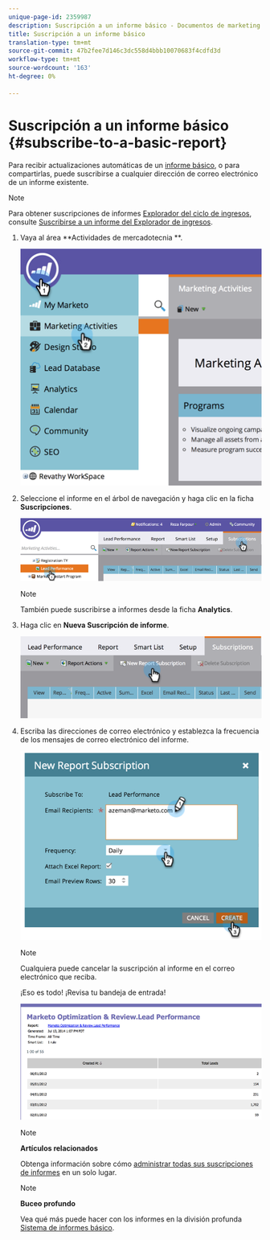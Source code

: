 ```yaml
---
unique-page-id: 2359987
description: Suscripción a un informe básico - Documentos de marketing - Documentación del producto
title: Suscripción a un informe básico
translation-type: tm+mt
source-git-commit: 47b2fee7d146c3dc558d4bbb10070683f4cdfd3d
workflow-type: tm+mt
source-wordcount: '163'
ht-degree: 0%

---
```



# Suscripción a un informe básico {#subscribe-to-a-basic-report}

Para recibir actualizaciones automáticas de un [informe básico](http://docs.marketo.com/display/docs/basic+reporting), o para compartirlas, puede suscribirse a cualquier dirección de correo electrónico de un informe existente.

>[!NOTE]
>
>Para obtener suscripciones de informes [Explorador del ciclo de ingresos](http://docs.marketo.com/display/docs/revenue+cycle+analytics), consulte [Suscribirse a un informe del Explorador de ingresos](../../../../product-docs/reporting/revenue-cycle-analytics/revenue-explorer/subscribe-to-a-revenue-explorer-report.md).

1. Vaya al área **Actividades de mercadotecnia **.

   ![](assets/image2014-9-16-10-3a31-3a54.png)

1. Seleccione el informe en el árbol de navegación y haga clic en la ficha **Suscripciones**.

   ![](assets/image2014-9-16-10-3a32-3a1.png)

   >[!NOTE]
   >
   >También puede suscribirse a informes desde la ficha **Analytics**.

1. Haga clic en **Nueva Suscripción de informe**.

   ![](assets/image2014-9-16-10-3a32-3a24.png)

1. Escriba las direcciones de correo electrónico y establezca la frecuencia de los mensajes de correo electrónico del informe.

   ![](assets/image2014-9-16-10-3a32-3a31.png)

   >[!NOTE]
   >
   >Cualquiera puede cancelar la suscripción al informe en el correo electrónico que reciba.

   ¡Eso es todo! ¡Revisa tu bandeja de entrada!

   ![](assets/image2014-9-16-10-3a32-3a49.png)

   >[!NOTE]
   >
   >**Artículos relacionados**
   >
   >
   >Obtenga información sobre cómo [administrar todas sus suscripciones de informes](manage-report-subscriptions.md) en un solo lugar.

   >[!NOTE]
   >
   >**Buceo profundo**
   >
   >
   >Vea qué más puede hacer con los informes en la división profunda [Sistema de informes básico](http://docs.marketo.com/display/docs/basic+reporting).

